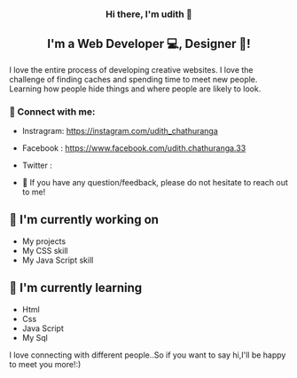 
<p align="center">
 

<h3 align="center">
Hi there, I'm udith  👋
</h3>

<h2 align="center">
I'm a  Web Developer 💻,  Designer 🎨!
</h2> 

I love the entire process of developing creative websites. I love the challenge of finding caches and spending time to meet new people. Learning how people hide things and where people are likely to look.

### 🤝 Connect with me:
- Instragram: https://instagram.com/udith_chathuranga
- Facebook  : https://www.facebook.com/udith.chathuranga.33
- Twitter   :




- 💬 If you have any question/feedback, please do not hesitate to reach out to me!

## 🔭 I'm currently working on

- My projects
- My CSS skill
- My Java Script skill


## 🌱 I'm currently learning

- Html
- Css
- Java Script
- My Sql 


<p> I love connecting with different people..So if you want to say hi,I'll be happy to meet you more!:)</p>

